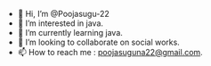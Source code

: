 - 👋 Hi, I’m @Poojasugu-22
- 👀 I’m interested in java.
- 🌱 I’m currently learning java.
- 💞️ I’m looking to collaborate on social works.
- 📫 How to reach me : poojasuguna22@gmail.com.
